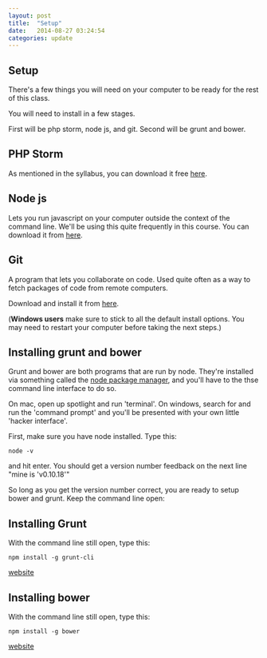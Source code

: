 ```yaml
---
layout: post
title:  "Setup"
date:   2014-08-27 03:24:54
categories: update
---
```


Setup
---------------------

There's a few things you will need on your computer to be ready for the rest of this class.

You will need to install in a few stages.

First will be php storm, node js, and git.
Second will be grunt and bower.

PHP Storm
--------------------

As mentioned in the syllabus, you can download it free [here](https://www.jetbrains.com/student/).

Node js
--------------------

Lets you run javascript on your computer outside the context of the command line. We'll be using this quite frequently in this course. You can download it from [here](http://nodejs.org/).

Git
--------------------

A program that lets you collaborate on code. Used quite often as a way to fetch packages of code from remote computers.

Download and install it from [here](http://www.git-scm.com/).

(**Windows users** make sure to stick to all the default install options. You may need to restart your computer before taking the next steps.)


Installing grunt and bower
---------------------

Grunt and bower are both programs that are run by node. They're installed via something called the [node package manager](https://www.npmjs.com/), and you'll have to the thse command line interface to do so.

On mac, open up spotlight and run 'terminal'. On windows, search for and run the 'command prompt' and you'll be presented with your own little 'hacker interface'.

First, make sure you have node installed. Type this:

`node -v`

and hit enter. You should get a version number feedback on the next line "mine is 'v0.10.18'"

So long as you get the version number correct, you are ready to setup bower and grunt. Keep the command line open:

Installing Grunt
---------------------

With the command line still open, type this:

`npm install -g grunt-cli`

[website](http://gruntjs.com/)


Installing bower
-------------------------

With the command line still open, type this:

`npm install -g bower`

[website](http://bower.io/)